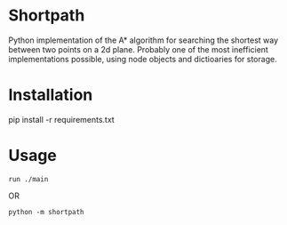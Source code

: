 # Shortpath
Python implementation of the A* algorithm for searching the shortest way between two points on a 2d plane.
Probably one of the most inefficient implementations possible, using node objects and dictioaries for storage.

# Installation
pip install -r requirements.txt

# Usage
    run ./main  
OR  

    python -m shortpath  
